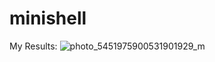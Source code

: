 # minishell

My Results: ![photo_5451975900531901929_m](https://user-images.githubusercontent.com/118346014/202430330-d9005720-989f-4202-96b1-3fd768c10e0c.jpg)
